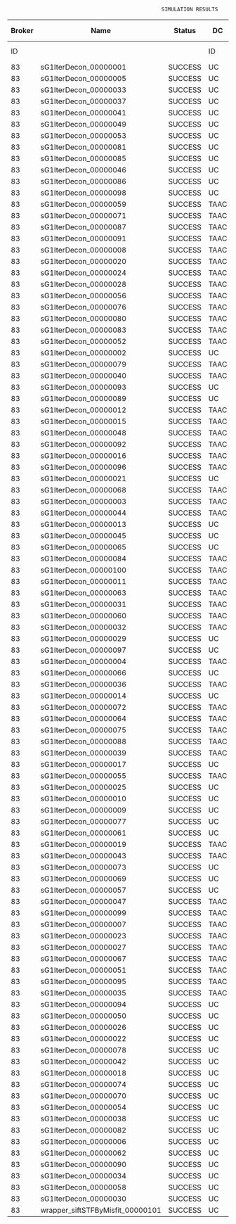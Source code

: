 

                                                     SIMULATION RESULTS

|Broker|         Name         | Status|  DC  |Host|Host PEs |VM|   VM PEs|   VM MIPS|ActivityLen|StartTime|FinishTime|ExecTime
|------|----------------------|-------|------|----|---------|--|---------|----------|-----------|---------|----------|--------
|    ID|                      |       |    ID|  ID|CPU cores|ID|CPU cores|        MI|         MI|  Seconds|   Seconds| Seconds
|    83| sG1IterDecon_00000001|SUCCESS|    UC|   0|       12|332|        2|    1000.0|      56150|  88510.0|   89213.1|   703.1
|    83| sG1IterDecon_00000005|SUCCESS|    UC|   0|       12|332|        2|    1000.0|      56150|  88510.0|   89213.1|   703.1
|    83| sG1IterDecon_00000033|SUCCESS|    UC|   0|       12|332|        2|    1000.0|      56150|  88510.0|   89213.1|   703.1
|    83| sG1IterDecon_00000037|SUCCESS|    UC|   0|       12|332|        2|    1000.0|      56150|  88510.0|   89213.1|   703.1
|    83| sG1IterDecon_00000041|SUCCESS|    UC|   0|       12|332|        2|    1000.0|      56150|  88510.0|   89213.1|   703.1
|    83| sG1IterDecon_00000049|SUCCESS|    UC|   0|       12|332|        2|    1000.0|      56150|  88510.0|   89213.1|   703.1
|    83| sG1IterDecon_00000053|SUCCESS|    UC|   0|       12|332|        2|    1000.0|      56150|  88510.0|   89213.1|   703.1
|    83| sG1IterDecon_00000081|SUCCESS|    UC|   0|       12|332|        2|    1000.0|      56150|  88510.0|   89213.1|   703.1
|    83| sG1IterDecon_00000085|SUCCESS|    UC|   0|       12|332|        2|    1000.0|      56150|  88510.0|   89213.1|   703.1
|    83| sG1IterDecon_00000046|SUCCESS|    UC|   1|       12|333|        2|    1000.0|      56150|  88510.0|   89213.1|   703.1
|    83| sG1IterDecon_00000086|SUCCESS|    UC|   1|       12|333|        2|    1000.0|      56150|  88510.0|   89213.1|   703.1
|    83| sG1IterDecon_00000098|SUCCESS|    UC|   1|       12|333|        2|    1000.0|      56150|  88510.0|   89213.1|   703.1
|    83| sG1IterDecon_00000059|SUCCESS|  TAAC|   0|       12|334|        2|    1000.0|      56150|  88510.0|   89213.8|   703.8
|    83| sG1IterDecon_00000071|SUCCESS|  TAAC|   0|       12|334|        2|    1000.0|      56150|  88510.0|   89213.8|   703.8
|    83| sG1IterDecon_00000087|SUCCESS|  TAAC|   0|       12|334|        2|    1000.0|      56150|  88510.0|   89213.8|   703.8
|    83| sG1IterDecon_00000091|SUCCESS|  TAAC|   0|       12|334|        2|    1000.0|      56150|  88510.0|   89213.8|   703.8
|    83| sG1IterDecon_00000008|SUCCESS|  TAAC|   1|       12|335|        2|    1000.0|      56150|  88510.0|   89213.8|   703.8
|    83| sG1IterDecon_00000020|SUCCESS|  TAAC|   1|       12|335|        2|    1000.0|      56150|  88510.0|   89213.8|   703.8
|    83| sG1IterDecon_00000024|SUCCESS|  TAAC|   1|       12|335|        2|    1000.0|      56150|  88510.0|   89213.8|   703.8
|    83| sG1IterDecon_00000028|SUCCESS|  TAAC|   1|       12|335|        2|    1000.0|      56150|  88510.0|   89213.8|   703.8
|    83| sG1IterDecon_00000056|SUCCESS|  TAAC|   1|       12|335|        2|    1000.0|      56150|  88510.0|   89213.8|   703.8
|    83| sG1IterDecon_00000076|SUCCESS|  TAAC|   1|       12|335|        2|    1000.0|      56150|  88510.0|   89213.8|   703.8
|    83| sG1IterDecon_00000080|SUCCESS|  TAAC|   1|       12|335|        2|    1000.0|      56150|  88510.0|   89213.8|   703.8
|    83| sG1IterDecon_00000083|SUCCESS|  TAAC|   0|       12|334|        2|    1000.0|      59381|  88510.0|   89248.0|   738.0
|    83| sG1IterDecon_00000052|SUCCESS|  TAAC|   1|       12|335|        2|    1000.0|      61375|  88510.0|   89260.9|   751.0
|    83| sG1IterDecon_00000002|SUCCESS|    UC|   1|       12|333|        2|    1000.0|      60450|  88510.0|   89261.1|   751.1
|    83| sG1IterDecon_00000079|SUCCESS|  TAAC|   0|       12|334|        2|    1000.0|      83667|  88510.0|   89491.3|   981.3
|    83| sG1IterDecon_00000040|SUCCESS|  TAAC|   1|       12|335|        2|    1000.0|      91200|  88510.0|   89516.4|  1006.4
|    83| sG1IterDecon_00000093|SUCCESS|    UC|   0|       12|332|        2|    1000.0|      96311|  88510.0|   89534.8|  1024.8
|    83| sG1IterDecon_00000089|SUCCESS|    UC|   0|       12|332|        2|    1000.0|     115702|  88510.0|   89680.8|  1170.8
|    83| sG1IterDecon_00000012|SUCCESS|  TAAC|   1|       12|335|        2|    1000.0|     117306|  88510.0|   89725.3|  1215.3
|    83| sG1IterDecon_00000015|SUCCESS|  TAAC|   0|       12|334|        2|    1000.0|     115126|  88510.0|   89791.1|  1281.1
|    83| sG1IterDecon_00000048|SUCCESS|  TAAC|   1|       12|335|        2|    1000.0|     131219|  88510.0|   89830.0|  1320.0
|    83| sG1IterDecon_00000092|SUCCESS|  TAAC|   1|       12|335|        2|    1000.0|     135995|  88510.0|   89863.7|  1353.7
|    83| sG1IterDecon_00000016|SUCCESS|  TAAC|   1|       12|335|        2|    1000.0|     144034|  88510.0|   89916.3|  1406.3
|    83| sG1IterDecon_00000096|SUCCESS|  TAAC|   1|       12|335|        2|    1000.0|     146964|  88510.0|   89933.9|  1423.9
|    83| sG1IterDecon_00000021|SUCCESS|    UC|   0|       12|332|        2|    1000.0|     156382|  88510.0|   89967.8|  1457.8
|    83| sG1IterDecon_00000068|SUCCESS|  TAAC|   1|       12|335|        2|    1000.0|     162933|  88510.0|   90022.1|  1512.1
|    83| sG1IterDecon_00000003|SUCCESS|  TAAC|   0|       12|334|        2|    1000.0|     143490|  88510.0|   90046.7|  1536.8
|    83| sG1IterDecon_00000044|SUCCESS|  TAAC|   1|       12|335|        2|    1000.0|     168756|  88510.0|   90051.3|  1541.3
|    83| sG1IterDecon_00000013|SUCCESS|    UC|   0|       12|332|        2|    1000.0|     173487|  88510.0|   90079.7|  1569.7
|    83| sG1IterDecon_00000045|SUCCESS|    UC|   0|       12|332|        2|    1000.0|     193935|  88510.0|   90202.9|  1692.9
|    83| sG1IterDecon_00000065|SUCCESS|    UC|   0|       12|332|        2|    1000.0|     195345|  88510.0|   90210.8|  1700.8
|    83| sG1IterDecon_00000084|SUCCESS|  TAAC|   1|       12|335|        2|    1000.0|     231134|  88510.0|   90332.4|  1822.4
|    83| sG1IterDecon_00000100|SUCCESS|  TAAC|   1|       12|335|        2|    1000.0|     237950|  88510.0|   90359.7|  1849.7
|    83| sG1IterDecon_00000011|SUCCESS|  TAAC|   0|       12|334|        2|    1000.0|     182930|  88510.0|   90384.2|  1874.2
|    83| sG1IterDecon_00000063|SUCCESS|  TAAC|   0|       12|334|        2|    1000.0|     188230|  88510.0|   90426.7|  1916.7
|    83| sG1IterDecon_00000031|SUCCESS|  TAAC|   0|       12|334|        2|    1000.0|     190673|  88510.0|   90445.2|  1935.2
|    83| sG1IterDecon_00000060|SUCCESS|  TAAC|   1|       12|335|        2|    1000.0|     265578|  88510.0|   90456.7|  1946.7
|    83| sG1IterDecon_00000032|SUCCESS|  TAAC|   1|       12|335|        2|    1000.0|     270491|  88510.0|   90471.5|  1961.5
|    83| sG1IterDecon_00000029|SUCCESS|    UC|   0|       12|332|        2|    1000.0|     252025|  88510.0|   90494.1|  1984.1
|    83| sG1IterDecon_00000097|SUCCESS|    UC|   0|       12|332|        2|    1000.0|     274532|  88510.0|   90595.6|  2085.6
|    83| sG1IterDecon_00000004|SUCCESS|  TAAC|   1|       12|335|        2|    1000.0|     334964|  88510.0|   90632.8|  2122.8
|    83| sG1IterDecon_00000066|SUCCESS|    UC|   1|       12|333|        2|    1000.0|     190704|  88510.0|   90633.9|  2123.9
|    83| sG1IterDecon_00000036|SUCCESS|  TAAC|   1|       12|335|        2|    1000.0|     337139|  88510.0|   90637.0|  2127.0
|    83| sG1IterDecon_00000014|SUCCESS|    UC|   1|       12|333|        2|    1000.0|     197394|  88510.0|   90700.8|  2190.8
|    83| sG1IterDecon_00000072|SUCCESS|  TAAC|   1|       12|335|        2|    1000.0|     387256|  88510.0|   90712.4|  2202.4
|    83| sG1IterDecon_00000064|SUCCESS|  TAAC|   1|       12|335|        2|    1000.0|     394582|  88510.0|   90719.7|  2209.7
|    83| sG1IterDecon_00000075|SUCCESS|  TAAC|   0|       12|334|        2|    1000.0|     234888|  88510.0|   90757.0|  2247.0
|    83| sG1IterDecon_00000088|SUCCESS|  TAAC|   1|       12|335|        2|    1000.0|     467079|  88510.0|   90792.2|  2282.2
|    83| sG1IterDecon_00000039|SUCCESS|  TAAC|   0|       12|334|        2|    1000.0|     244204|  88510.0|   90818.0|  2308.0
|    83| sG1IterDecon_00000017|SUCCESS|    UC|   0|       12|332|        2|    1000.0|     341331|  88510.0|   90862.9|  2352.9
|    83| sG1IterDecon_00000055|SUCCESS|  TAAC|   0|       12|334|        2|    1000.0|     255737|  88510.0|   90887.6|  2377.6
|    83| sG1IterDecon_00000025|SUCCESS|    UC|   0|       12|332|        2|    1000.0|     358800|  88510.0|   90924.3|  2414.3
|    83| sG1IterDecon_00000010|SUCCESS|    UC|   1|       12|333|        2|    1000.0|     225339|  88510.0|   90967.2|  2457.2
|    83| sG1IterDecon_00000009|SUCCESS|    UC|   0|       12|332|        2|    1000.0|     391043|  88510.0|   91021.1|  2511.1
|    83| sG1IterDecon_00000077|SUCCESS|    UC|   0|       12|332|        2|    1000.0|     424669|  88510.0|   91105.3|  2595.3
|    83| sG1IterDecon_00000061|SUCCESS|    UC|   0|       12|332|        2|    1000.0|     449668|  88510.0|   91155.3|  2645.3
|    83| sG1IterDecon_00000019|SUCCESS|  TAAC|   0|       12|334|        2|    1000.0|     310565|  88510.0|   91190.8|  2680.8
|    83| sG1IterDecon_00000043|SUCCESS|  TAAC|   0|       12|334|        2|    1000.0|     315524|  88510.0|   91215.6|  2705.6
|    83| sG1IterDecon_00000073|SUCCESS|    UC|   0|       12|332|        2|    1000.0|     514833|  88510.0|   91253.2|  2743.2
|    83| sG1IterDecon_00000069|SUCCESS|    UC|   0|       12|332|        2|    1000.0|     517533|  88510.0|   91255.8|  2745.8
|    83| sG1IterDecon_00000057|SUCCESS|    UC|   0|       12|332|        2|    1000.0|     548071|  88510.0|   91286.3|  2776.3
|    83| sG1IterDecon_00000047|SUCCESS|  TAAC|   0|       12|334|        2|    1000.0|     378587|  88510.0|   91499.9|  2989.9
|    83| sG1IterDecon_00000099|SUCCESS|  TAAC|   0|       12|334|        2|    1000.0|     388369|  88510.0|   91538.9|  3028.9
|    83| sG1IterDecon_00000007|SUCCESS|  TAAC|   0|       12|334|        2|    1000.0|     417184|  88510.0|   91640.1|  3130.1
|    83| sG1IterDecon_00000023|SUCCESS|  TAAC|   0|       12|334|        2|    1000.0|     440432|  88510.0|   91710.0|  3200.0
|    83| sG1IterDecon_00000027|SUCCESS|  TAAC|   0|       12|334|        2|    1000.0|     452997|  88510.0|   91741.5|  3231.5
|    83| sG1IterDecon_00000067|SUCCESS|  TAAC|   0|       12|334|        2|    1000.0|     473732|  88510.0|   91783.0|  3273.0
|    83| sG1IterDecon_00000051|SUCCESS|  TAAC|   0|       12|334|        2|    1000.0|     478427|  88510.0|   91790.1|  3280.1
|    83| sG1IterDecon_00000095|SUCCESS|  TAAC|   0|       12|334|        2|    1000.0|     485151|  88510.0|   91796.9|  3286.9
|    83| sG1IterDecon_00000035|SUCCESS|  TAAC|   0|       12|334|        2|    1000.0|     493480|  88510.0|   91805.2|  3295.2
|    83| sG1IterDecon_00000094|SUCCESS|    UC|   1|       12|333|        2|    1000.0|     318396|  88510.0|   91806.1|  3296.1
|    83| sG1IterDecon_00000050|SUCCESS|    UC|   1|       12|333|        2|    1000.0|     318735|  88510.0|   91809.0|  3299.0
|    83| sG1IterDecon_00000026|SUCCESS|    UC|   1|       12|333|        2|    1000.0|     322630|  88510.0|   91840.1|  3330.1
|    83| sG1IterDecon_00000022|SUCCESS|    UC|   1|       12|333|        2|    1000.0|     357190|  88510.0|   92100.2|  3590.2
|    83| sG1IterDecon_00000078|SUCCESS|    UC|   1|       12|333|        2|    1000.0|     360476|  88510.0|   92123.4|  3613.4
|    83| sG1IterDecon_00000042|SUCCESS|    UC|   1|       12|333|        2|    1000.0|     368699|  88510.0|   92177.3|  3667.3
|    83| sG1IterDecon_00000018|SUCCESS|    UC|   1|       12|333|        2|    1000.0|     414263|  88510.0|   92451.7|  3941.7
|    83| sG1IterDecon_00000074|SUCCESS|    UC|   1|       12|333|        2|    1000.0|     424552|  88510.0|   92508.7|  3998.7
|    83| sG1IterDecon_00000070|SUCCESS|    UC|   1|       12|333|        2|    1000.0|     448310|  88510.0|   92627.4|  4117.4
|    83| sG1IterDecon_00000054|SUCCESS|    UC|   1|       12|333|        2|    1000.0|     450508|  88510.0|   92637.4|  4127.4
|    83| sG1IterDecon_00000038|SUCCESS|    UC|   1|       12|333|        2|    1000.0|     477933|  88510.0|   92747.1|  4237.1
|    83| sG1IterDecon_00000082|SUCCESS|    UC|   1|       12|333|        2|    1000.0|     479541|  88510.0|   92752.8|  4242.8
|    83| sG1IterDecon_00000006|SUCCESS|    UC|   1|       12|333|        2|    1000.0|     495411|  88510.0|   92800.5|  4290.5
|    83| sG1IterDecon_00000062|SUCCESS|    UC|   1|       12|333|        2|    1000.0|     512294|  88510.0|   92842.7|  4332.7
|    83| sG1IterDecon_00000090|SUCCESS|    UC|   1|       12|333|        2|    1000.0|     525791|  88510.0|   92869.6|  4359.6
|    83| sG1IterDecon_00000034|SUCCESS|    UC|   1|       12|333|        2|    1000.0|     550026|  88510.0|   92906.1|  4396.1
|    83| sG1IterDecon_00000058|SUCCESS|    UC|   1|       12|333|        2|    1000.0|     559233|  88510.0|   92915.3|  4405.3
|    83| sG1IterDecon_00000030|SUCCESS|    UC|   1|       12|333|        2|    1000.0|     560188|  88510.0|   92916.3|  4406.3
|    83|wrapper_siftSTFByMisfit_00000101|SUCCESS|    UC|   0|       12|332|        2|    1000.0|      13510|  92916.3|   92929.9|    13.6

